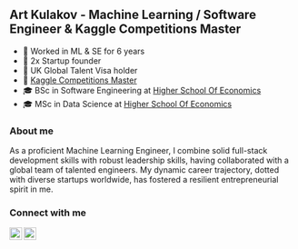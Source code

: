 ## Art Kulakov - Machine Learning / Software Engineer & Kaggle Competitions Master

- :notebook: Worked in ML & SE for 6 years
- :crown: 2x Startup founder
- :crown: UK Global Talent Visa holder
- :crown: [Kaggle Competitions Master](hhttps://www.kaggle.com/artkulak)
- :mortar_board: BSc in Software Engineering at [Higher School Of Economics](https://www.hse.ru/ba/se/)
- :mortar_board: MSc in Data Science at [Higher School Of Economics](https://www.hse.ru/ma/datasci/)

### About me

As a proficient Machine Learning Engineer, I combine solid full-stack development skills with robust leadership skills, having collaborated with a global team of talented engineers. My dynamic career trajectory, dotted with diverse startups worldwide, has fostered a resilient entrepreneurial spirit in me.

### Connect with me

[<img align="left" alt="artkulakov | LinkedIn" width="22px" src="https://upload.wikimedia.org/wikipedia/commons/thumb/c/c9/Linkedin.svg/1200px-Linkedin.svg.png" />][linkedin]
[<img align="left" alt="artkulak | Kaggle" width="22px" src="https://cdn3.iconfinder.com/data/icons/logos-and-brands-adobe/512/189_Kaggle-512.png" />][kaggle]
<br />

<br />


[linkedin]: https://www.linkedin.com/in/artyom-kulakov/
[kaggle]: https://www.kaggle.com/artkulak
